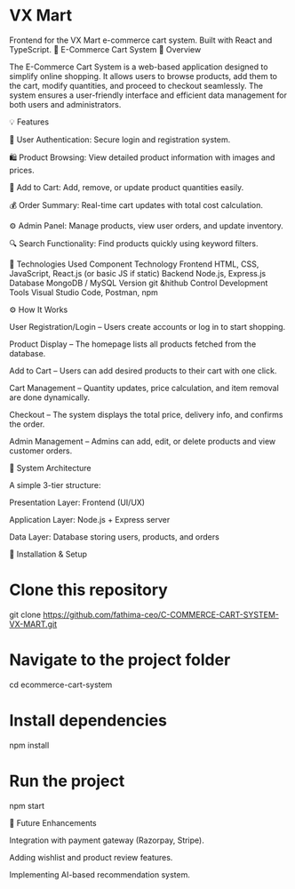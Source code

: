 # VX Mart

Frontend for the VX Mart e-commerce cart system. Built with React and TypeScript.
🛒 E-Commerce Cart System
📌 Overview

The E-Commerce Cart System is a web-based application designed to simplify online shopping. It allows users to browse products, add them to the cart, modify quantities, and proceed to checkout seamlessly. The system ensures a user-friendly interface and efficient data management for both users and administrators.

💡 Features

🧾 User Authentication: Secure login and registration system.

🛍️ Product Browsing: View detailed product information with images and prices.

🛒 Add to Cart: Add, remove, or update product quantities easily.

💰 Order Summary: Real-time cart updates with total cost calculation.

⚙️ Admin Panel: Manage products, view user orders, and update inventory.

🔍 Search Functionality: Find products quickly using keyword filters.

🧠 Technologies Used
Component           	Technology
Frontend	            HTML, CSS, JavaScript, React.js (or basic JS if static)
Backend	              Node.js, Express.js
Database              MongoDB / MySQL
Version               git &hithub
Control
Development Tools    Visual Studio Code, Postman, npm

⚙️ How It Works

User Registration/Login – Users create accounts or log in to start shopping.

Product Display – The homepage lists all products fetched from the database.

Add to Cart – Users can add desired products to their cart with one click.

Cart Management – Quantity updates, price calculation, and item removal are done dynamically.

Checkout – The system displays the total price, delivery info, and confirms the order.

Admin Management – Admins can add, edit, or delete products and view customer orders.

🧩 System Architecture

A simple 3-tier structure:

Presentation Layer: Frontend (UI/UX)

Application Layer: Node.js + Express server

Data Layer: Database storing users, products, and orders



🚀 Installation & Setup
# Clone this repository
git clone https://github.com/fathima-ceo/C-COMMERCE-CART-SYSTEM-VX-MART.git

# Navigate to the project folder
cd ecommerce-cart-system

# Install dependencies
npm install

# Run the project
npm start

🧾 Future Enhancements

Integration with payment gateway (Razorpay, Stripe).

Adding wishlist and product review features.

Implementing AI-based recommendation system.
